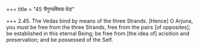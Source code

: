 +++
title = "45 त्रैगुण्यविषया वेदा"

+++
2.45. The Vedas bind by means of the three Strands. \[Hence\] O Arjuna,
you must be free from the three Strands, free from the pairs \[of
opposites\]; be established in this eternal Being; be free from \[the
idea of\] acisition and preservation; and be possessed of the Self.
